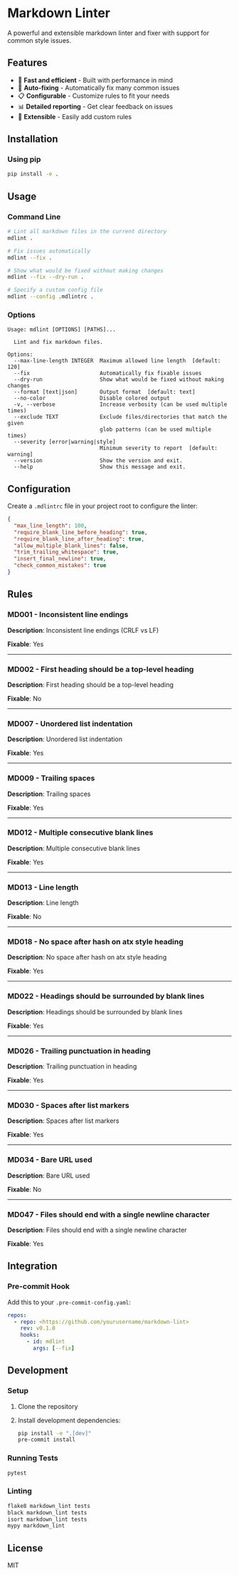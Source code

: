 # Markdown Linter

A powerful and extensible markdown linter and fixer with support for common style issues.

## Features

- 🚀 **Fast and efficient** - Built with performance in mind
- 🔧 **Auto-fixing** - Automatically fix many common issues
- 📋 **Configurable** - Customize rules to fit your needs
- 📊 **Detailed reporting** - Get clear feedback on issues
- 🔌 **Extensible** - Easily add custom rules

## Installation

### Using pip

```bash
pip install -e .
```

## Usage

### Command Line

```bash
# Lint all markdown files in the current directory
mdlint .

# Fix issues automatically
mdlint --fix .

# Show what would be fixed without making changes
mdlint --fix --dry-run .

# Specify a custom config file
mdlint --config .mdlintrc .
```

### Options

``` text
Usage: mdlint [OPTIONS] [PATHS]...

  Lint and fix markdown files.

Options:
  --max-line-length INTEGER  Maximum allowed line length  [default: 120]
  --fix                      Automatically fix fixable issues
  --dry-run                  Show what would be fixed without making changes
  --format [text|json]       Output format  [default: text]
  --no-color                 Disable colored output
  -v, --verbose              Increase verbosity (can be used multiple times)
  --exclude TEXT             Exclude files/directories that match the given
                             glob patterns (can be used multiple times)
  --severity [error|warning|style]
                             Minimum severity to report  [default: warning]
  --version                  Show the version and exit.
  --help                     Show this message and exit.
```

## Configuration

Create a `.mdlintrc` file in your project root to configure the linter:

```json
{
  "max_line_length": 100,
  "require_blank_line_before_heading": true,
  "require_blank_line_after_heading": true,
  "allow_multiple_blank_lines": false,
  "trim_trailing_whitespace": true,
  "insert_final_newline": true,
  "check_common_mistakes": true
}
```

## Rules

### MD001 - Inconsistent line endings

**Description**: Inconsistent line endings (CRLF vs LF)

**Fixable**: Yes

---

### MD002 - First heading should be a top-level heading

**Description**: First heading should be a top-level heading

**Fixable**: No

---

### MD007 - Unordered list indentation

**Description**: Unordered list indentation

**Fixable**: Yes

---

### MD009 - Trailing spaces

**Description**: Trailing spaces

**Fixable**: Yes

---

### MD012 - Multiple consecutive blank lines

**Description**: Multiple consecutive blank lines

**Fixable**: Yes

---

### MD013 - Line length

**Description**: Line length

**Fixable**: No

---

### MD018 - No space after hash on atx style heading

**Description**: No space after hash on atx style heading

**Fixable**: Yes

---

### MD022 - Headings should be surrounded by blank lines

**Description**: Headings should be surrounded by blank lines

**Fixable**: Yes

---

### MD026 - Trailing punctuation in heading

**Description**: Trailing punctuation in heading

**Fixable**: Yes

---

### MD030 - Spaces after list markers

**Description**: Spaces after list markers

**Fixable**: Yes

---

### MD034 - Bare URL used

**Description**: Bare URL used

**Fixable**: No

---

### MD047 - Files should end with a single newline character

**Description**: Files should end with a single newline character

**Fixable**: Yes

## Integration

### Pre-commit Hook

Add this to your `.pre-commit-config.yaml`:

```yaml
repos:
  - repo: <https://github.com/yourusername/markdown-lint>
    rev: v0.1.0
    hooks:
      - id: mdlint
        args: [--fix]
```

## Development

### Setup

1. Clone the repository
2. Install development dependencies:

   ```bash
   pip install -e ".[dev]"
   pre-commit install
   ```

### Running Tests

```bash
pytest
```

### Linting

```bash
flake8 markdown_lint tests
black markdown_lint tests
isort markdown_lint tests
mypy markdown_lint
```

## License

MIT
